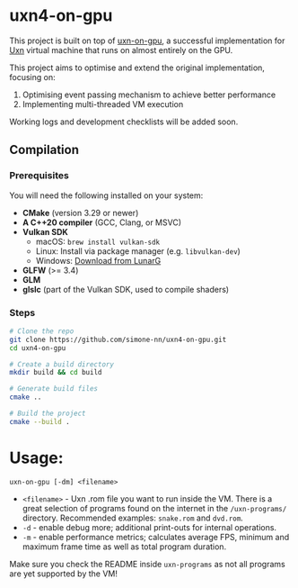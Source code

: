 # uxn4-on-gpu

This project is built on top of [uxn-on-gpu](https://github.com/AndreiGhita2002/uxn-on-gpu.git), a successful implementation for [Uxn](https://wiki.xxiivv.com/site/uxn.html) virtual 
machine that runs on almost entirely on the GPU.

This project aims to optimise and extend the original implementation, focusing on:
1. Optimising event passing mechanism to achieve better performance
2. Implementing multi-threaded VM execution

Working logs and development checklists will be added soon.

## Compilation

### Prerequisites

You will need the following installed on your system:

- **CMake** (version 3.29 or newer)
- **A C++20 compiler** (GCC, Clang, or MSVC)
- **Vulkan SDK**
    - macOS: `brew install vulkan-sdk`
    - Linux: Install via package manager (e.g. `libvulkan-dev`)
    - Windows: [Download from LunarG](https://vulkan.lunarg.com/sdk/home)
- **GLFW** (>= 3.4)
- **GLM**
- **glslc** (part of the Vulkan SDK, used to compile shaders)

### Steps

```bash
# Clone the repo
git clone https://github.com/simone-nn/uxn4-on-gpu.git
cd uxn4-on-gpu

# Create a build directory
mkdir build && cd build

# Generate build files
cmake ..

# Build the project
cmake --build .
```

# Usage:
``uxn-on-gpu [-dm] <filename>``

- `<filename>` - Uxn .rom file you want to run inside the VM. 
There is a great selection of programs found on the internet in the `/uxn-programs/` directory.
Recommended examples: ``snake.rom`` and ``dvd.rom``.
- `-d` - enable debug more; additional print-outs for internal operations.
- `-m` - enable performance metrics; calculates average FPS, minimum and maximum frame time as well as total program duration. 

Make sure you check the README inside `uxn-programs` as not all programs are yet supported by the VM!
